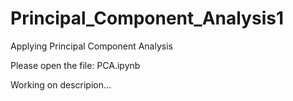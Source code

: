 # Principal_Component_Analysis1

Applying Principal Component Analysis

Please open the file: PCA.ipynb

Working on descripion...
